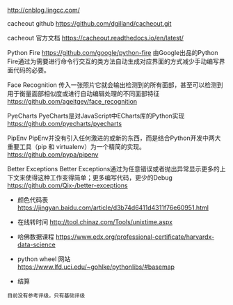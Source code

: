 http://cnblog.lingcc.com/

cacheout github
https://github.com/dgilland/cacheout.git

cacheout 官方文档
https://cacheout.readthedocs.io/en/latest/

Python Fire
https://github.com/google/python-fire
由Google出品的Python Fire通过为需要进行命令行交互的类方法自动生成对应界面的方式减少手动编写界面代码的必要。

Face Recognition
传入一张照片它就会输出检测到的所有面部，甚至可以检测到用于衡量面部相似度或进行自动编辑处理的不同面部特征
https://github.com/ageitgey/face_recognition

PyeCharts
PyeCharts是对JavaScript中ECharts库的Python实现
https://github.com/pyecharts/pyecharts

PipEnv
PipEnv并没有引入任何激进的或新的东西，而是结合Python开发中两大重要工具（pip 和 virtualenv）为一个精简的实现。
https://github.com/pypa/pipenv

Better Exceptions
Better Exceptions通过为任意错误或者抛出异常显示更多的上下文来使得这种工作变得简单；更多编写代码，更少的Debug
https://github.com/Qix-/better-exceptions

- 颜色代码表
https://jingyan.baidu.com/article/d3b74d6411d4311f76e60951.html

- 在线转时间
http://tool.chinaz.com/Tools/unixtime.aspx


- 哈佛数据课程
 https://www.edx.org/professional-certificate/harvardx-data-science



- python wheel 网站
https://www.lfd.uci.edu/~gohlke/pythonlibs/#basemap


- 结算
```
目前没有参考评级，只有基础评级
```
